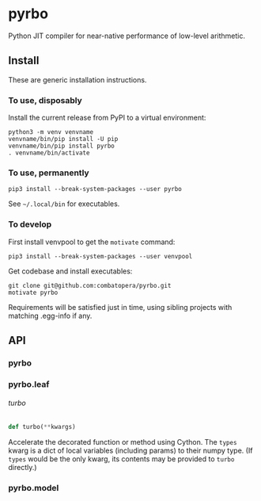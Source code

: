 # pyrbo
Python JIT compiler for near-native performance of low-level arithmetic.

## Install
These are generic installation instructions.

### To use, disposably
Install the current release from PyPI to a virtual environment:
```
python3 -m venv venvname
venvname/bin/pip install -U pip
venvname/bin/pip install pyrbo
. venvname/bin/activate
```

### To use, permanently
```
pip3 install --break-system-packages --user pyrbo
```
See `~/.local/bin` for executables.

### To develop
First install venvpool to get the `motivate` command:
```
pip3 install --break-system-packages --user venvpool
```
Get codebase and install executables:
```
git clone git@github.com:combatopera/pyrbo.git
motivate pyrbo
```
Requirements will be satisfied just in time, using sibling projects with matching .egg-info if any.

## API

<a id="pyrbo"></a>

### pyrbo

<a id="pyrbo.leaf"></a>

### pyrbo.leaf

<a id="pyrbo.leaf.turbo"></a>

###### turbo

```python
def turbo(**kwargs)
```

Accelerate the decorated function or method using Cython.
The `types` kwarg is a dict of local variables (including params) to their numpy type.
(If `types` would be the only kwarg, its contents may be provided to `turbo` directly.)

<a id="pyrbo.model"></a>

### pyrbo.model

